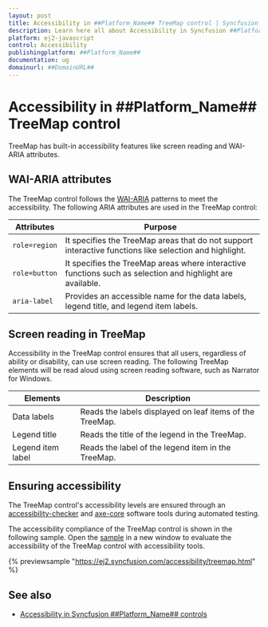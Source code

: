```yaml
---
layout: post
title: Accessibility in ##Platform_Name## TreeMap control | Syncfusion
description: Learn here all about Accessibility in Syncfusion ##Platform_Name## TreeMap control of Syncfusion Essential JS 2 and more.
platform: ej2-javascript
control: Accessibility 
publishingplatform: ##Platform_Name##
documentation: ug
domainurl: ##DomainURL##
---
```



# Accessibility in ##Platform_Name## TreeMap control

TreeMap has built-in accessibility features like screen reading and WAI-ARIA attributes.

## WAI-ARIA attributes

The TreeMap control follows the [WAI-ARIA](https://www.w3.org/WAI/ARIA/apg/patterns/alert/) patterns to meet the accessibility. The following ARIA attributes are used in the TreeMap control:

| Attributes | Purpose |
| --- | --- |
| `role=region` | It specifies the TreeMap areas that do not support interactive functions like selection and highlight. |
| `role=button` | It specifies the TreeMap areas where interactive functions such as selection and highlight are available. |
| `aria-label` | Provides an accessible name for the data labels, legend title, and legend item labels. |

## Screen reading in TreeMap

Accessibility in the TreeMap control ensures that all users, regardless of ability or disability, can use screen reading. The following TreeMap elements will be read aloud using screen reading software, such as Narrator for Windows.

| Elements | Description |
| --- | --- |
| Data labels | Reads the labels displayed on leaf items of the TreeMap. |
| Legend title | Reads the title of the legend in the TreeMap. |
| Legend item label | Reads the label of the legend item in the TreeMap. |

## Ensuring accessibility

The TreeMap control's accessibility levels are ensured through an [accessibility-checker](https://www.npmjs.com/package/accessibility-checker) and [axe-core](https://www.npmjs.com/package/axe-core) software tools during automated testing.

The accessibility compliance of the TreeMap control is shown in the following sample. Open the [sample](https://ej2.syncfusion.com/accessibility/treemap.html) in a new window to evaluate the accessibility of the TreeMap control with accessibility tools.

{% previewsample "https://ej2.syncfusion.com/accessibility/treemap.html" %}

## See also

* [Accessibility in Syncfusion ##Platform_Name## controls](../common/accessibility)
